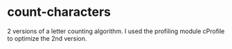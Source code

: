 count-characters
================
2 versions of a letter counting algorithm.
I used the profiling module cProfile to optimize the 2nd version.
